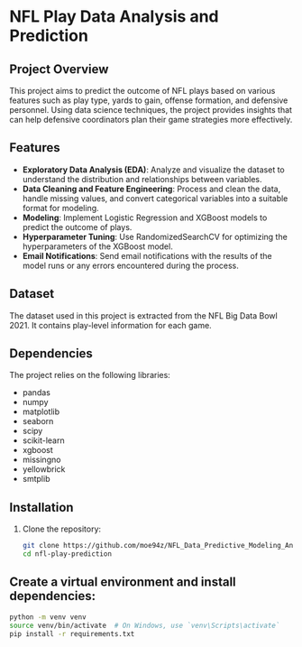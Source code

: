 # NFL Play Data Analysis and Prediction

## Project Overview
This project aims to predict the outcome of NFL plays based on various features such as play type, yards to gain, offense formation, and defensive personnel. Using data science techniques, the project provides insights that can help defensive coordinators plan their game strategies more effectively.

## Features
- **Exploratory Data Analysis (EDA)**: Analyze and visualize the dataset to understand the distribution and relationships between variables.
- **Data Cleaning and Feature Engineering**: Process and clean the data, handle missing values, and convert categorical variables into a suitable format for modeling.
- **Modeling**: Implement Logistic Regression and XGBoost models to predict the outcome of plays.
- **Hyperparameter Tuning**: Use RandomizedSearchCV for optimizing the hyperparameters of the XGBoost model.
- **Email Notifications**: Send email notifications with the results of the model runs or any errors encountered during the process.

## Dataset
The dataset used in this project is extracted from the NFL Big Data Bowl 2021. It contains play-level information for each game.

## Dependencies
The project relies on the following libraries:
- pandas
- numpy
- matplotlib
- seaborn
- scipy
- scikit-learn
- xgboost
- missingno
- yellowbrick
- smtplib

## Installation
1. Clone the repository:
   ```bash
   git clone https://github.com/moe94z/NFL_Data_Predictive_Modeling_Analytics.git
   cd nfl-play-prediction

## Create a virtual environment and install dependencies:
```bash
python -m venv venv
source venv/bin/activate  # On Windows, use `venv\Scripts\activate`
pip install -r requirements.txt

